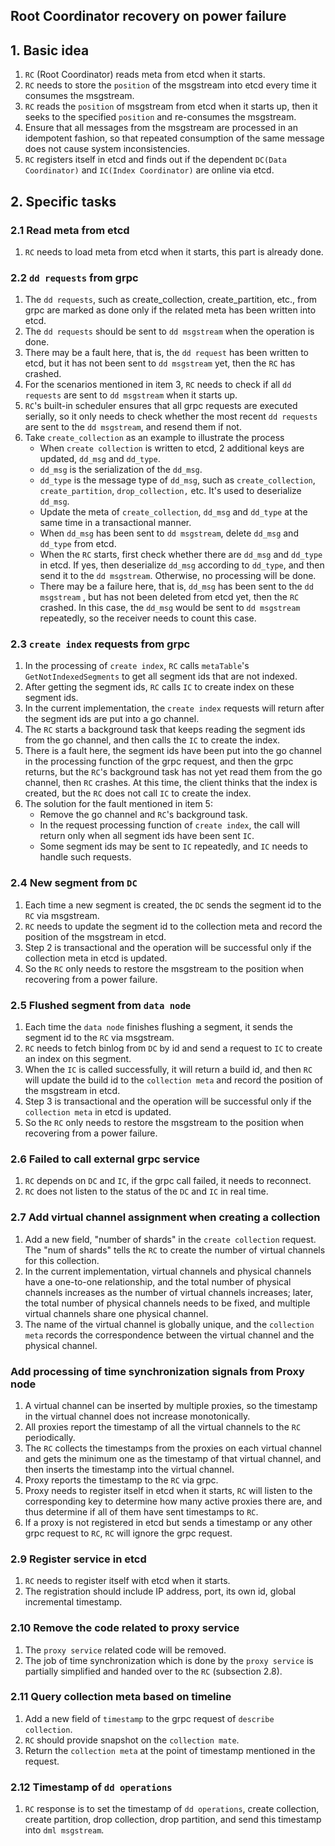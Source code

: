 ## Root Coordinator recovery on power failure

## 1. Basic idea

1. `RC` (Root Coordinator) reads meta from etcd when it starts.
2. `RC` needs to store the `position` of the msgstream into etcd every time it consumes the msgstream.
3. `RC` reads the `position` of msgstream from etcd when it starts up, then it seeks to the specified `position` and re-consumes the msgstream.
4. Ensure that all messages from the msgstream are processed in an idempotent fashion, so that repeated consumption of the same message does not cause system inconsistencies.
5. `RC` registers itself in etcd and finds out if the dependent `DC(Data Coordinator)` and `IC(Index Coordinator)` are online via etcd.

## 2. Specific tasks

### 2.1 Read meta from etcd

1. `RC` needs to load meta from etcd when it starts, this part is already done.

### 2.2 `dd requests` from grpc

1. The `dd requests`, such as create_collection, create_partition, etc., from grpc are marked as done only if the related meta has been written into etcd.
2. The `dd requests` should be sent to `dd msgstream` when the operation is done.
3. There may be a fault here, that is, the `dd request` has been written to etcd, but it has not been sent to `dd msgstream` yet, then the `RC` has crashed.
4. For the scenarios mentioned in item 3, `RC` needs to check if all `dd requests` are sent to `dd msgstream` when it starts up.
5. `RC`'s built-in scheduler ensures that all grpc requests are executed serially, so it only needs to check whether the most recent `dd requests` are sent to the `dd msgstream`, and resend them if not.
6. Take `create_collection` as an example to illustrate the process
   - When `create collection` is written to etcd, 2 additional keys are updated, `dd_msg` and `dd_type`.
   - `dd_msg` is the serialization of the `dd_msg`.
   - `dd_type` is the message type of `dd_msg`, such as `create_collection`, `create_partition`, `drop_collection,` etc. It's used to deserialize `dd_msg`.
   - Update the meta of `create_collection`, `dd_msg` and `dd_type` at the same time in a transactional manner.
   - When `dd_msg` has been sent to `dd msgstream`, delete `dd_msg` and `dd_type` from etcd.
   - When the `RC` starts, first check whether there are `dd_msg` and `dd_type` in etcd. If yes, then deserialize `dd_msg` according to `dd_type`, and then send it to the `dd msgstream`. Otherwise, no processing will be done.
   - There may be a failure here, that is, `dd_msg` has been sent to the `dd msgstream` , but has not been deleted from etcd yet, then the `RC` crashed. In this case, the `dd_msg` would be sent to `dd msgstream` repeatedly, so the receiver needs to count this case.

### 2.3 `create index` requests from grpc

1. In the processing of `create index`, `RC` calls `metaTable`'s `GetNotIndexedSegments` to get all segment ids that are not indexed.
2. After getting the segment ids, `RC` calls `IC` to create index on these segment ids.
3. In the current implementation, the `create index` requests will return after the segment ids are put into a go channel.
4. The `RC` starts a background task that keeps reading the segment ids from the go channel, and then calls the `IC` to create the index.
5. There is a fault here, the segment ids have been put into the go channel in the processing function of the grpc request, and then the grpc returns, but the `RC`'s background task has not yet read them from the go channel, then `RC` crashes. At this time, the client thinks that the index is created, but the `RC` does not call `IC` to create the index.
6. The solution for the fault mentioned in item 5:
   - Remove the go channel and `RC`'s background task.
   - In the request processing function of `create index`, the call will return only when all segment ids have been sent `IC`.
   - Some segment ids may be sent to `IC` repeatedly, and `IC` needs to handle such requests.

### 2.4 New segment from `DC`

1. Each time a new segment is created, the `DC` sends the segment id to the `RC` via msgstream.
2. `RC` needs to update the segment id to the collection meta and record the position of the msgstream in etcd.
3. Step 2 is transactional and the operation will be successful only if the collection meta in etcd is updated.
4. So the `RC` only needs to restore the msgstream to the position when recovering from a power failure.

### 2.5 Flushed segment from `data node`

1. Each time the `data node` finishes flushing a segment, it sends the segment id to the `RC` via msgstream.
2. `RC` needs to fetch binlog from `DC` by id and send a request to `IC` to create an index on this segment.
3. When the `IC` is called successfully, it will return a build id, and then `RC` will update the build id to the `collection meta` and record the position of the msgstream in etcd.
4. Step 3 is transactional and the operation will be successful only if the `collection meta` in etcd is updated.
5. So the `RC` only needs to restore the msgstream to the position when recovering from a power failure.

### 2.6 Failed to call external grpc service

1. `RC` depends on `DC` and `IC`, if the grpc call failed, it needs to reconnect.
2. `RC` does not listen to the status of the `DC` and `IC` in real time.

### 2.7 Add virtual channel assignment when creating a collection

1. Add a new field, "number of shards" in the `create collection` request. The "num of shards" tells the `RC` to create the number of virtual channels for this collection.
2. In the current implementation, virtual channels and physical channels have a one-to-one relationship, and the total number of physical channels increases as the number of virtual channels increases; later, the total number of physical channels needs to be fixed, and multiple virtual channels share one physical channel.
3. The name of the virtual channel is globally unique, and the `collection meta` records the correspondence between the virtual channel and the physical channel.

### Add processing of time synchronization signals from Proxy node

1. A virtual channel can be inserted by multiple proxies, so the timestamp in the virtual channel does not increase monotonically.
2. All proxies report the timestamp of all the virtual channels to the `RC` periodically.
3. The `RC` collects the timestamps from the proxies on each virtual channel and gets the minimum one as the timestamp of that virtual channel, and then inserts the timestamp into the virtual channel.
4. Proxy reports the timestamp to the `RC` via grpc.
5. Proxy needs to register itself in etcd when it starts, `RC` will listen to the corresponding key to determine how many active proxies there are, and thus determine if all of them have sent timestamps to `RC`.
6. If a proxy is not registered in etcd but sends a timestamp or any other grpc request to `RC`, `RC` will ignore the grpc request.

### 2.9 Register service in etcd

1. `RC` needs to register itself with etcd when it starts.
2. The registration should include IP address, port, its own id, global incremental timestamp.

### 2.10 Remove the code related to proxy service

1. The `proxy service` related code will be removed.
2. The job of time synchronization which is done by the `proxy service` is partially simplified and handed over to the `RC` (subsection 2.8).

### 2.11 Query collection meta based on timeline

1. Add a new field of `timestamp` to the grpc request of `describe collection`.
2. `RC` should provide snapshot on the `collection mate`.
3. Return the `collection meta` at the point of timestamp mentioned in the request.

### 2.12 Timestamp of `dd operations`

1. `RC` response is to set the timestamp of `dd operations`, create collection, create partition, drop collection, drop partition, and send this timestamp into `dml msgstream`.
